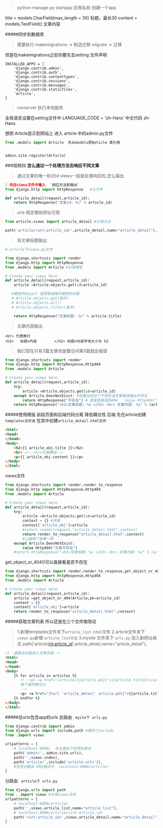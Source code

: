 
> python manage.py startapp 应用名称
> 创建一个app

 title = models.CharField(max_length = 30) 标题，最长30
 content = models.TextField() 文章内容

#####同步到数据库
> 需要执行 makemigrations    -> 制造迁移
>        migrate   -> 迁移

但是在makemigrations之前你要先去setting 文件声明

```
INSTALLED_APPS = [
    'django.contrib.admin',
    'django.contrib.auth',
    'django.contrib.contenttypes',
    'django.contrib.sessions',
    'django.contrib.messages',
    'django.contrib.staticfiles',
    'article',
]
```

> runserver 执行本地服务

全局语言设置在setting文件中 
LANGUAGE_CODE = 'zh-Hans' 中文代码 zh-Hans


想把 Article显示到网站上
进入 article 中的admin.py文件

```python
from .models import Article  先从models把Aeticle 类引用


admin.site.register(Article) 
```
###视频四
**怎么通过一个处理方法去响应不同文章**

> 通过文章的唯一标识id 
> views一般是处理响应的,怎么输出

``` python
1.先在views文件中输入  `相应方法和输出`
from django.http import HttpResponse   #头文件

def article_detail(request,article_id): 
    return HttpResponse("文章id: %s" % article_id)
```

> urls 规定哪些网址可用 

```python
from article.views import article_detail #引用方法

path('article/<int:article_id>',article_detail,name="article_detail"),
```
> 将文章标题输出
``` python
# article下views.py文件

from django.shortcuts import render
from django.http import HttpResponse
from .models import Article #引用模型

# Create your views here.
def article_detail(request,article_id):
    article =Article.objects.get(id=article_id) 

   #模型的object 是获取或操作模型的对象
   # Article.objects.get(条件)
   # Article.objects.all()
   # Article.objects.filter(条件)

    return HttpResponse("文章标题: %s" % article.title)

```
> 文章内容输出
```
<br> 代表换行
<h2>   标题+内容        </h2> 标题+内容字体大小为 h2

```
> 我们现在只有3篇文章但是要访问第5篇就会报错 
```python
from django.shortcuts import render
from django.http import HttpResponse,Http404
from .models import Article

# Create your views here.
def article_detail(request,article_id):
    try:
        article =Article.objects.get(id=article_id)
    except Article.DoesNotExist: #如果出现这个不存在该文章错误输出不存在
        return HttpResponse("不存在") # 或者直接返回404   raise Http404("文章不存在")
    return HttpResponse("<h2>文章标题: %s </h2> <br> 文章内容: %s" % (article.title,article.content))

```
#####使用模版
前段页面和后端代码分离 降低耦合性
后端 先在article创建`templates文件夹`   在其中创建`article_detail.html文件`
``` html
<html>
<head>
</head>
<body>
    <h2>{{ article_obj.title }}</h2>
    <hr> <!--<hr>代表横线-->
    <p>{{ article_obj.content }}</p>
</body>
</html>

```
views文件
```python
from django.shortcuts import render,render_to_response
from django.http import HttpResponse,Http404
from .models import Article

# Create your views here.
def article_detail(request,article_id):
    try:
        article =Article.objects.get(id=article_id)
        context = {} #字典
        context['article_obj']=article
        #return render(request,"article_detail.html",context)
        return render_to_response("article_detail.html",context)
        #上面两个效果一样
    except Article.DoesNotExist:
        raise Http404("文章不存在")
    #return HttpResponse("<h2>文章标题: %s </h2> <br> 文章内容: %s" % (article.title,article.content))

```
get_object_or_404()可以直接看是否不存在
```python
from django.shortcuts import render,render_to_response,get_object_or_404
from django.http import HttpResponse,Http404
from .models import Article

# Create your views here.
def article_detail(request,article_id):
    article =get_object_or_404(Article,pk=article_id)
    context = {}
    context['article_obj']=article
    return render_to_response("article_detail.html",context)
```
#####获取文章列表
所以还是在三个文件做改动
> 1.新增templates文件夹下`article_list.html`文件
> 2.article文件夹下  `views.py`新增 `article_list方法`
> 3.mysite 文件夹下 `urls.py` 加入新网址格式
> path('article/<int:article_id>',article_detail,name="article_detail"),
```html
<!--直接点击能进入文章页面-->
<html>
<head>
</head>
<body>
    {% for article in articles %}
       <!--<p> <a href="/article/{{article.pk}}">{{article.title}}</a> </p>
       两个操作都可以
       -->
       <p> <a href="{%url 'article_detail' article.pk%}">{{article.title}}</a> </p>
    {% endfor %}
</body>
</html>


```
#####总urls包含app的urls
总路由 ` myite下 urls.py`
```python
from django.contrib import admin
from django.urls import include,path #增加了include
from .import views

urlpatterns = [
    # localhost:8000/  在主路由下的网址格式
    path('admin/', admin.site.urls),
    path('',views.index),
    path('article/',include('article.urls')),
    #包含分路由 网址格式为  localhost:8000/article/
]
```
分路由 ` article下 urls.py`
```python
from django.urls import path
from . import views #引用views文件
urlpatterns = [
    # localhost:8000/article/
    path('',views.article_list,name="article_list"),
    # localhost:8000/article/<int:article_id>
    path('<int:article_id>',views.article_detail,name="article_detail"),
]
```